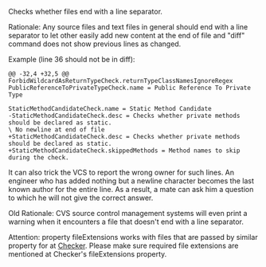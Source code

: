 Checks whether files end with a line separator.

Rationale: Any source files and text files in general should end with a
line separator to let other easily add new content at the end of file
and "diff" command does not show previous lines as changed.

Example (line 36 should not be in diff):

    @@ -32,4 +32,5 @@ ForbidWildcardAsReturnTypeCheck.returnTypeClassNamesIgnoreRegex
    PublicReferenceToPrivateTypeCheck.name = Public Reference To Private Type

    StaticMethodCandidateCheck.name = Static Method Candidate
    -StaticMethodCandidateCheck.desc = Checks whether private methods should be declared as static.
    \ No newline at end of file
    +StaticMethodCandidateCheck.desc = Checks whether private methods should be declared as static.
    +StaticMethodCandidateCheck.skippedMethods = Method names to skip during the check.
            

It can also trick the VCS to report the wrong owner for such lines. An
engineer who has added nothing but a newline character becomes the last
known author for the entire line. As a result, a mate can ask him a
question to which he will not give the correct answer.

Old Rationale: CVS source control management systems will even print a
warning when it encounters a file that doesn't end with a line
separator.

Attention: property fileExtensions works with files that are passed by
similar property for at
[Checker](https://checkstyle.org/config.html#Checker). Please make sure
required file extensions are mentioned at Checker's fileExtensions
property.
